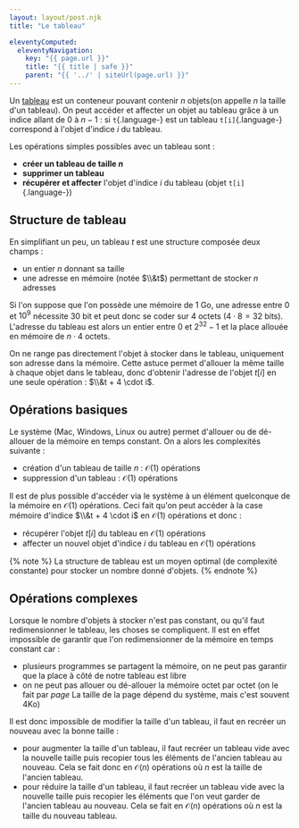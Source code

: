 ```yaml
---
layout: layout/post.njk
title: "Le tableau"

eleventyComputed:
  eleventyNavigation:
    key: "{{ page.url }}"
    title: "{{ title | safe }}"
    parent: "{{ '../' | siteUrl(page.url) }}"
---
```


Un [tableau](<https://fr.wikipedia.org/wiki/Tableau_(structure_de_donn%C3%A9es)>) est un conteneur pouvant contenir $n$ objets(on appelle $n$ la taille d'un tableau). On peut accéder et affecter un objet au tableau grâce à un indice allant de $0$ à $n-1$ : si `t`{.language-} est un tableau `t[i]`{.language-} correspond à l'objet d'indice $i$ du tableau.

Les opérations simples possibles avec un tableau sont :

- **créer un tableau de taille $n$**
- **supprimer un tableau**
- **récupérer et affecter** l'objet d'indice $i$ du tableau (objet `t[i]`{.language-})

## Structure de tableau

En simplifiant un peu, un tableau $t$ est une structure composée deux champs :

- un entier $n$ donnant sa taille
- une adresse en mémoire (notée $\\&t$) permettant de stocker $n$ adresses

Si l'on suppose que l'on possède une mémoire de 1 Go, une adresse entre 0 et $10^9$ nécessite 30 bit et peut donc se coder sur 4 octets ($4 \cdot 8 = 32$ bits). L'adresse du tableau est alors un entier entre 0 et $2^32-1$ et la place allouée en mémoire de $n \cdot 4$ octets.

On ne range pas directement l'objet à stocker dans le tableau, uniquement son adresse dans la mémoire. Cette astuce permet d'allouer la même taille à chaque objet dans le tableau, donc d'obtenir l'adresse de l'objet $t[i]$ en une seule opération : $\\&t + 4 \cdot i$.

## Opérations basiques

Le système (Mac, Windows, Linux ou autre) permet d'allouer ou de dé-allouer de la mémoire en temps constant. On a alors les complexités suivante :

- création d'un tableau de taille $n$ : $\mathcal{O}(1)$ opérations
- suppression d'un tableau : $\mathcal{O}(1)$ opérations

Il est de plus possible d'accéder via le système à un élément quelconque de la mémoire en $\mathcal{O}(1)$ opérations. Ceci fait qu'on peut accéder à la case mémoire d'indice $\\&t + 4 \cdot i$ en $\mathcal{O}(1)$ opérations et donc :

- récupérer l'objet $t[i]$ du tableau en $\mathcal{O}(1)$ opérations
- affecter un nouvel objet d'indice $i$ du tableau en $\mathcal{O}(1)$ opérations

{% note %}
La structure de tableau est un moyen optimal (de complexité constante) pour stocker un nombre donné d'objets.
{% endnote %}

## Opérations complexes

Lorsque le nombre d'objets à stocker n'est pas constant, ou qu'il faut redimensionner le tableau, les choses se compliquent. Il est en effet impossible de garantir que l'on redimensionner de la mémoire en temps constant car :

- plusieurs programmes se partagent la mémoire, on ne peut pas garantir que la place à côté de notre tableau est libre
- on ne peut pas allouer ou dé-allouer la mémoire octet par octet (on le fait par _page_ La taille de la page dépend du système, mais c'est souvent 4Ko)

Il est donc impossible de modifier la taille d'un tableau, il faut en recréer un nouveau avec la bonne taille :

- pour augmenter la taille d'un tableau, il faut recréer un tableau vide avec la nouvelle taille puis recopier tous les éléments de l'ancien tableau au nouveau. Cela se fait donc en $\mathcal{O}(n)$ opérations où $n$ est la taille de l'ancien tableau.
- pour réduire la taille d'un tableau, il faut recréer un tableau vide avec la nouvelle taille puis recopier les éléments que l'on veut garder de l'ancien tableau au nouveau. Cela se fait en $\mathcal{O}(n)$ opérations où $n$ est la taille du nouveau tableau.
